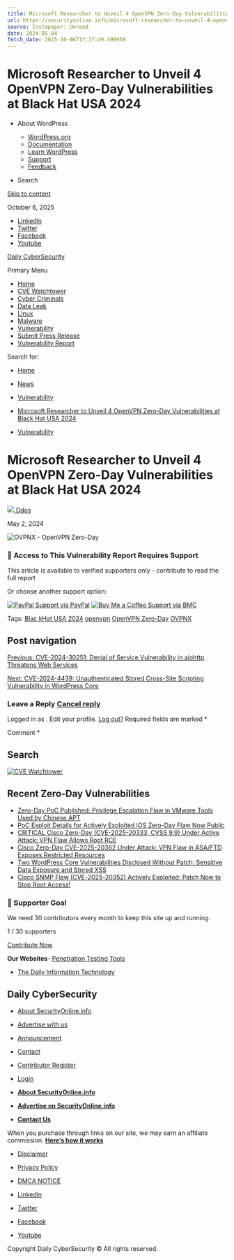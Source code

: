 ```yaml
---
title: Microsoft Researcher to Unveil 4 OpenVPN Zero-Day Vulnerabilities at Black Hat USA 2024
url: https://securityonline.info/microsoft-researcher-to-unveil-4-openvpn-zero-day-vulnerabilities-at-black-hat-usa-2024/
source: Instapaper: Unread
date: 2024-05-04
fetch_date: 2025-10-06T17:17:49.490959
---
```


# Microsoft Researcher to Unveil 4 OpenVPN Zero-Day Vulnerabilities at Black Hat USA 2024

* About WordPress

  + [WordPress.org](https://wordpress.org/)
  + [Documentation](https://wordpress.org/documentation/)
  + [Learn WordPress](https://learn.wordpress.org/)
  + [Support](https://wordpress.org/support/forums/)
  + [Feedback](https://wordpress.org/support/forum/requests-and-feedback)

* Search

[Skip to content](#content)

October 6, 2025

* [Linkedin](https://www.linkedin.com/in/do-van-son-892a06265/)
* [Twitter](https://www.twitter.com/the_yellow_fall)
* [Facebook](https://www.facebook.com/DdoS-109131310571187/)
* [Youtube](https://www.youtube.com/c/penetrationtestingwithddos)

[Daily CyberSecurity](https://securityonline.info/)

Primary Menu

* [Home](https://securityonline.info)
* [CVE Watchtower](https://securityonline.info/cve-watchtower/)
* [Cyber Criminals](https://securityonline.info/category/news/cybercriminals/)
* [Data Leak](https://securityonline.info/category/news/dataleak/)
* [Linux](https://securityonline.info/category/linux/)
* [Malware](https://securityonline.info/category/news/malware/)
* [Vulnerability](https://securityonline.info/category/news/vulnerability/)
* [Submit Press Release](https://securityonline.info/submit-press-release/)
* [Vulnerability Report](https://securityonline.info/category/news/vulnerability-report/)

Search for:

* [Home](https://securityonline.info/)
* [News](https://securityonline.info/category/news/)
* [Vulnerability](https://securityonline.info/category/news/vulnerability/)
* [Microsoft Researcher to Unveil 4 OpenVPN Zero-Day Vulnerabilities at Black Hat USA 2024](https://securityonline.info/microsoft-researcher-to-unveil-4-openvpn-zero-day-vulnerabilities-at-black-hat-usa-2024/)

* [Vulnerability](https://securityonline.info/category/news/vulnerability/)

# Microsoft Researcher to Unveil 4 OpenVPN Zero-Day Vulnerabilities at Black Hat USA 2024

[![](https://secure.gravatar.com/avatar/1de822c030730109241bcb1f0d4f9c3fd1efd4da9ff33cb7dd85f8d3df417762?s=16&d=mm&r=g) Ddos](https://securityonline.info/author/ddos/)

May 2, 2024

![OVPNX - OpenVPN Zero-Day](https://securityonline.info/wp-content/uploads/2024/05/OpenVPN.png)

### 🔐 Access to This Vulnerability Report Requires Support

This article is available to verified supporters only - contribute to read the full report

Or choose another support option:

[![PayPal](https://www.paypalobjects.com/webstatic/mktg/logo/pp_cc_mark_111x69.jpg)
Support via PayPal](https://securityonline.info/become-a-contributor/)
[![Buy Me a Coffee](https://cdn.buymeacoffee.com/buttons/bmc-new-btn-logo.svg)
Support via BMC](https://buymeacoffee.com/ddos/membership)

Tags: [Blac kHat USA 2024](https://securityonline.info/tag/blac-khat-usa-2024/) [openvpn](https://securityonline.info/tag/openvpn/) [OpenVPN Zero-Day](https://securityonline.info/tag/openvpn-zero-day/) [OVPNX](https://securityonline.info/tag/ovpnx/)

## Post navigation

[Previous: CVE-2024-30251: Denial of Service Vulnerability in aiohttp Threatens Web Services](https://securityonline.info/cve-2024-30251-denial-of-service-vulnerability-in-aiohttp-threatens-web-services/)

[Next: CVE-2024-4439: Unauthenticated Stored Cross-Site Scripting Vulnerability in WordPress Core](https://securityonline.info/cve-2024-4439-unauthenticated-stored-cross-site-scripting-vulnerability-in-wordpress-core/)

### Leave a Reply [Cancel reply](/microsoft-researcher-to-unveil-4-openvpn-zero-day-vulnerabilities-at-black-hat-usa-2024/#respond)

Logged in as . Edit your profile. [Log out?](https://securityonline.info/wp-login.php?action=logout&redirect_to=https%3A%2F%2Fsecurityonline.info%2Fmicrosoft-researcher-to-unveil-4-openvpn-zero-day-vulnerabilities-at-black-hat-usa-2024%2F&_wpnonce=1d5a2100cd) Required fields are marked \*

Comment \*

## Search

[![CVE Watchtower](https://securityonline.info/wp-content/uploads/2025/09/CVE-Watchtower-1024x683.png)](https://securityonline.info/daily-cybersecurity-launches-cve-watchtower-live-intelligence-for-a-faster-response/)

## Recent Zero-Day Vulnerabilities

* [Zero-Day PoC Published: Privilege Escalation Flaw in VMware Tools Used by Chinese APT](https://securityonline.info/zero-day-poc-published-privilege-escalation-flaw-in-vmware-tools-used-by-chinese-apt/)
* [PoC Exploit Details for Actively Exploited iOS Zero-Day Flaw Now Public](https://securityonline.info/poc-exploit-details-for-actively-exploited-zero-day-flaw-now-public/)
* [CRITICAL Cisco Zero-Day (CVE-2025-20333, CVSS 9.9) Under Active Attack: VPN Flaw Allows Root RCE](https://securityonline.info/critical-cisco-zero-day-cve-2025-20333-cvss-9-9-under-active-attack-vpn-flaw-allows-root-rce/)
* [Cisco Zero-Day CVE-2025-20362 Under Attack: VPN Flaw in ASA/FTD Exposes Restricted Resources](https://securityonline.info/cisco-zero-day-cve-2025-20362-under-attack-vpn-flaw-in-asa-ftd-exposes-restricted-resources/)
* [Two WordPress Core Vulnerabilities Disclosed Without Patch: Sensitive Data Exposure and Stored XSS](https://securityonline.info/two-wordpress-core-vulnerabilities-disclosed-without-patch-sensitive-data-exposure-and-stored-xss/)
* [Cisco SNMP Flaw (CVE-2025-20352) Actively Exploited: Patch Now to Stop Root Access!](https://securityonline.info/cisco-snmp-flaw-cve-2025-20352-actively-exploited-patch-now-to-stop-root-access/)

### 🎯 Supporter Goal

We need 30 contributors every month to keep this site up and running.

1 / 30 supporters

[Contribute Now](https://securityonline.info/important-update-vulnerability-articles-now-exclusive-to-supporters/)

**Our Websites**- [Penetration Testing Tools](https://meterpreter.org/)
- [The Daily Information Technology](https://securityexpress.info/)

## Daily CyberSecurity

* [About SecurityOnline.info](https://securityonline.info/about-us/)
* [Advertise with us](https://securityonline.info/advertise-on-securityonline-cybersecurity/)
* [Announcement](https://securityonline.info/category/announcement/)
* [Contact](https://securityonline.info/contact-us/)
* [Contributor Register](https://securityonline.info/register-supporter/)
* [Login](https://securityonline.info/wp-login.php)

* **[About SecurityOnline.info](https://securityonline.info/about-us/)**
* **[Advertise on SecurityOnline.info](https://securityonline.info/advertise-on-securityonline-cybersecurity/)**
* [**Contact Us**](https://securityonline.info/contact-us/)

When you purchase through links on our site, we may earn an affiliate commission. [**Here’s how it works**](https://securityonline.info/affiliate-advertising-disclosure/)

* [Disclaimer](https://securityonline.info/disclaimer/)
* [Privacy Policy](https://securityonline.info/privacy-policy/)
* [DMCA NOTICE](https://securityonline.info/dmca-notice/)

* [Linkedin](https://www.linkedin.com/in/do-van-son-892a06265/)
* [Twitter](https://www.twitter.com/the_yellow_fall)
* [Facebook](https://www.facebook.com/DdoS-109131310571187/)
* [Youtube](https://www.youtube.com/c/penetrationtestingwithddos)

Copyright Daily CyberSecurity © All rights reserved.